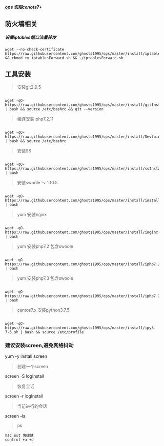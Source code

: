 ##### ops 仅限cenots7+

## 防火墙相关

##### 设置iptables端口流量转发

````text
wget --no-check-certificate https://raw.githubusercontent.com/ghosts1995/ops/master/install/iptablesForward.sh && chmod +x iptablesForward.sh && ./iptablesForward.sh

````

## 工具安装

> 安装git2.9.5

````text

wget -qO- https://raw.githubusercontent.com/ghosts1995/ops/master/install/gitInstall.sh | bash && source /etc/bashrc && git --version

````

> 编译安装 php7.2.11

```text

wget -qO- https://raw.githubusercontent.com/ghosts1995/ops/master/install/DevtoinInstallPhp.sh | bash && source /etc/bashrc

```


> 安装SS

````text

wget -qO- https://raw.githubusercontent.com/ghosts1995/ops/master/install/ssInstall.sh | bash

````

> 安装swoole -v 1.10.5

````text

wget -qO- https://raw.githubusercontent.com/ghosts1995/ops/master/install/installSwoole.sh | bash

````

> yum 安装nginx

````text

wget -qO- https://raw.githubusercontent.com/ghosts1995/ops/master/install/inginx.sh | bash

````

> yum 安装php7.2 包含swoole

````text

wget -qO- https://raw.githubusercontent.com/ghosts1995/ops/master/install/iphp7.2.sh | bash

````


> yum 安装php7.3 包含swoole

````text

wget -qO- https://raw.githubusercontent.com/ghosts1995/ops/master/install/iphp7.3.sh | bash

````


> centos7.x 安装python3.7.5

````text

wget -qO- https://raw.githubusercontent.com/ghosts1995/ops/master/install/ipy3-7-5.sh | bash && source /etc/profile

````


### 建议安装screen,避免网络抖动

yum -y install screen

> 创建一个screen

screen -S logInstall

> 恢复会话

screen -r logInstall

> 当前进行的会话

screen -ls

> ps
````text
mac out 快捷健
control +a +d
```` 

